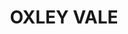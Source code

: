 ---
lastmod: '2025-04-06T06:05:20+00:00'
latitude: -31.333592
layout: suburb
longitude: 151.138322
postcode: '2340'
state: NSW
title: OXLEY VALE
url: /nsw/oxley-vale/
---
